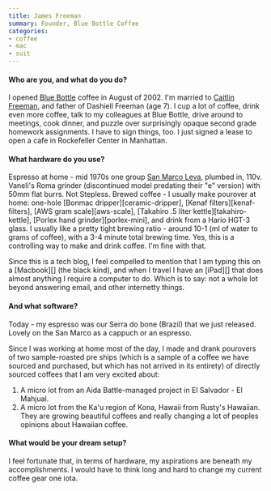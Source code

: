 ```yaml
---
title: James Freeman
summary: Founder, Blue Bottle Coffee
categories:
- coffee
- mac
- suit
---
```


#### Who are you, and what do you do?

I opened [Blue Bottle](http://www.bluebottlecoffee.net/ "Awesome coffee.") coffee in August of 2002. I'm married to [Caitlin Freeman](http://www.designspongeonline.com/2009/08/wayne-thiebaud-inspired-sweets.html "An article on Caitlin Freeman."), and father of Dashiell Freeman (age 7). I cup a lot of coffee, drink even more coffee, talk to my colleagues at Blue Bottle, drive around to meetings, cook dinner, and puzzle over surprisingly opaque second grade homework assignments. I have to sign things, too. I just signed a lease to open a cafe in Rockefeller Center in Manhattan.

#### What hardware do you use?

Espresso at home - mid 1970s one group [San Marco Leva](http://www.flickr.com/photos/niallkennedy/2214282137/ "A photo of the Leva at Blue Bottle in Mint Plaza, SF."), plumbed in, 110v. Vaneli's Roma grinder (discontinued model predating their "e" version) with 50mm flat burrs. Not Stepless. Brewed coffee - I usually make pourover at home: one-hole [Bonmac dripper][ceramic-dripper], [Kenaf filters][kenaf-filters], [AWS gram scale][aws-scale], [Takahiro .5 liter kettle][takahiro-kettle], [Porlex hand grinder][porlex-mini], and drink from a Hario HGT-3 glass. I usually like a pretty tight brewing ratio - around 10-1 (ml of water to grams of coffee), with a 3-4 minute total brewing time. Yes, this is a controlling way to make and drink coffee. I'm fine with that. 

Since this is a tech blog, I feel compelled to mention that I am typing this on a [Macbook][] (the black kind), and when I travel I have an [iPad][] that does almost anything I require a computer to do. Which is to say: not a whole lot beyond answering email, and other internetty things.

#### And what software?

Today - my espresso was our Serra do bone (Brazil) that we just released. Lovely on the San Marco as a cappuch or an espresso.

Since I was working at home most of the day, I made and drank pourovers of two sample-roasted pre ships (which is a sample of a coffee we have sourced and purchased, but which has not arrived in its entirety) of directly sourced coffees that I am very excited about:

1. A micro lot from an Aida Battle-managed project in El Salvador - El Mahjual.
2. A micro lot from the Ka'u region of Kona, Hawaii from Rusty's Hawaiian. They are growing beautiful coffees and really changing a lot of peoples opinions about Hawaiian coffee.

#### What would be your dream setup?

I feel fortunate that, in terms of hardware, my aspirations are beneath my accomplishments. I would have to think long and hard to change my current coffee gear one iota.